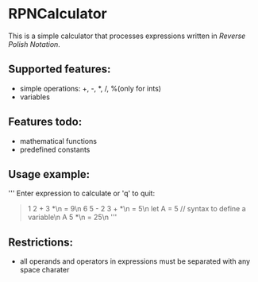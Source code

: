 # RPNCalculator
This is a simple calculator that processes expressions written in *Reverse Polish Notation*.
## Supported features:
* simple operations: +, -, *, /, %(only for ints)
* variables
## Features todo:
* mathematical functions
* predefined constants
## Usage example:
'''
Enter expression to calculate or 'q' to quit:
> 1 2 + 3 *\n
= 9\n
> 6 5 - 2 3 + *\n
= 5\n
> let A = 5 // syntax to define a variable\n
> A 5 *\n
= 25\n
'''
## Restrictions:
* all operands and operators in expressions must be separated with any space charater
